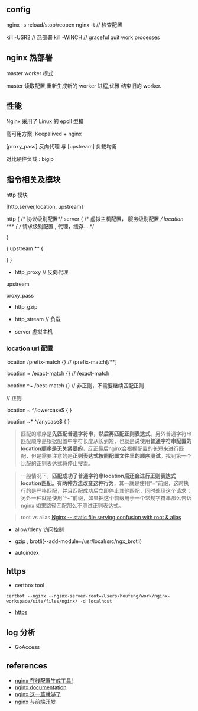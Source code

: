 
## config

nginx -s reload/stop/reopen
nginx -t  // 检查配置

kill -USR2 <nginx master pid> // 热部署
kill -WINCH <nginx old master pid> // graceful quit work processes

## nginx 热部署

master worker 模式

master 读取配置,重新生成新的 worker 进程,优雅 结束旧的 worker.

## 性能

Nginx 采用了 Linux 的 epoll 型模


高可用方案: Keepalived + nginx


[proxy_pass] 反向代理 与  [upstream] 负载均衡

对比硬件负载 : bigip


## 指令相关及模块


http 模块

[http,server,location, upstream]

http {  /* 协议级别配置*/
  server {  /* 虚拟主机配置， 服务级别配置 */
    location *** { /* 请求级别配置 , 代理，缓存... */

    }
  }
  upstream ** {

  }
}

- http_proxy // 反向代理

upstream

proxy_pass


- http_gzip

- http_stream // 负载
- server 虚拟主机

### location url 配置

location /prefix-match {} // /prefix-match[/**]

location = /exact-match {} // /exact-match

location ^~ /best-match {} // 非正则，不需要继续匹配正则

// 正则

location ~ ^/lowercase$ { }

location ~* ^/anycase$ { }



> 匹配的顺序是**先匹配普通字符串，然后再匹配正则表达式**。另外普通字符串匹配顺序是根据配置中字符长度从长到短，也就是说使用**普通字符串配置的location顺序是无关紧要的**，反正最后nginx会根据配置的长短来进行匹配，但是需要注意的是**正则表达式按照配置文件里的顺序测试**。找到第一个比配的正则表达式将停止搜索。

> 一般情况下，**匹配成功了普通字符串location后还会进行正则表达式location匹配。有两种方法改变这种行为**，其一就是使用“=”前缀，这时执行的是严格匹配，并且匹配成功后立即停止其他匹配，同时处理这个请求；另外一种就是使用“^~”前缀，如果把这个前缀用于一个常规字符串那么告诉nginx 如果路径匹配那么不测试正则表达式。



> root vs alias [Nginx -- static file serving confusion with root &amp; alias](https://stackoverflow.com/questions/10631933/nginx-static-file-serving-confusion-with-root-alias)


- allow/deny 访问控制

- gzip , brotli(--add-module=/usr/local/src/ngx_brotli)

- autoindex


## https

- certbox tool

`certbot --nginx --nginx-server-root=/Users/houfeng/work/nginx-workspace/site/files/nginx/ -d localhost`


- [https](./https.md)

## log 分析

- GoAccess

## references

- [nginx  在线配置生成工具!](https://nginxconfig.io/)
- [nginx documentation](http://nginx.org/en/docs/)
- [nginx 这一篇就够了](https://juejin.im/post/5d81906c518825300a3ec7ca)
- [nginx 与前端开发](https://juejin.im/post/5bacbd395188255c8d0fd4b2?utm_medium=fe&utm_source=weixinqun)